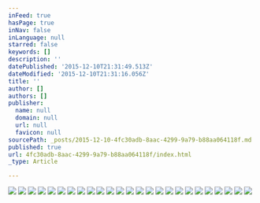 ```yaml
---
inFeed: true
hasPage: true
inNav: false
inLanguage: null
starred: false
keywords: []
description: ''
datePublished: '2015-12-10T21:31:49.513Z'
dateModified: '2015-12-10T21:31:16.056Z'
title: ''
author: []
authors: []
publisher:
  name: null
  domain: null
  url: null
  favicon: null
sourcePath: _posts/2015-12-10-4fc30adb-8aac-4299-9a79-b88aa064118f.md
published: true
url: 4fc30adb-8aac-4299-9a79-b88aa064118f/index.html
_type: Article

---
```

![](https://the-grid-user-content.s3-us-west-2.amazonaws.com/7a222b25-3a32-46e2-a31c-74302521c680.jpg)
![](https://the-grid-user-content.s3-us-west-2.amazonaws.com/6b2d28f4-d44f-4c84-811f-50c180377c4d.jpg)
![](https://the-grid-user-content.s3-us-west-2.amazonaws.com/8a1556b5-e515-48ed-97ce-3e265c9bdb64.jpg)
![](https://the-grid-user-content.s3-us-west-2.amazonaws.com/bbba9161-9b19-4230-af79-fa2b3f41f1ee.jpg)
![](https://the-grid-user-content.s3-us-west-2.amazonaws.com/e7e1cc72-1eaa-4213-8395-55c265e7b122.jpg)
![](https://the-grid-user-content.s3-us-west-2.amazonaws.com/23d4fcb4-a570-471b-bb65-77a73bf186a3.jpg)
![](https://the-grid-user-content.s3-us-west-2.amazonaws.com/82bcd696-d9e4-4682-ad73-2e51eb9869a8.jpg)
![](https://the-grid-user-content.s3-us-west-2.amazonaws.com/70d60e3a-dcbe-4c53-8ee6-df5d8b936b8c.jpg)
![](https://the-grid-user-content.s3-us-west-2.amazonaws.com/a8d15a79-c77e-4e9a-944e-b3ac2c082fc5.jpg)
![](https://the-grid-user-content.s3-us-west-2.amazonaws.com/dc24d2dc-561c-40ac-a59d-c82493034bf3.jpg)
![](https://the-grid-user-content.s3-us-west-2.amazonaws.com/55da7d31-b084-470c-a34b-bbcb7375a0a1.jpg)
![](https://the-grid-user-content.s3-us-west-2.amazonaws.com/027f6cdd-0b27-492b-8dc3-874f17920b03.jpg)
![](https://the-grid-user-content.s3-us-west-2.amazonaws.com/e3622121-aff6-4b2a-9098-e9e6f4bc9775.jpg)
![](https://the-grid-user-content.s3-us-west-2.amazonaws.com/276b2514-de15-431f-bc96-1f3c073d2eca.jpg)
![](https://the-grid-user-content.s3-us-west-2.amazonaws.com/f8c42f5c-3668-4f76-875f-37af537f9b04.jpg)
![](https://the-grid-user-content.s3-us-west-2.amazonaws.com/b34ccdbd-6df4-40f8-ba19-3712543f198b.jpg)
![](https://the-grid-user-content.s3-us-west-2.amazonaws.com/1cb4f39d-80f1-48fd-8d6d-7ce903e020e9.jpg)
![](https://the-grid-user-content.s3-us-west-2.amazonaws.com/7832477a-6b78-4fae-8e22-8b5d5b93f76f.jpg)
![](https://the-grid-user-content.s3-us-west-2.amazonaws.com/40b8824c-798b-40f8-a26f-97c765d0a7c4.jpg)
![](https://the-grid-user-content.s3-us-west-2.amazonaws.com/65bd4f2d-929b-4043-8066-837e9efb4411.jpg)
![](https://the-grid-user-content.s3-us-west-2.amazonaws.com/7af2008e-89c1-4358-8153-8fc9d9d0b556.jpg)
![](https://the-grid-user-content.s3-us-west-2.amazonaws.com/6a0b9846-f753-4de4-b9e2-368208f3d7d4.jpg)
![](https://the-grid-user-content.s3-us-west-2.amazonaws.com/fd51b753-25e4-4de9-80ca-0be1d2bd60ba.jpg)
![](https://the-grid-user-content.s3-us-west-2.amazonaws.com/f2744447-33bd-414d-9a3b-5c83d837d4f0.jpg)
![](https://the-grid-user-content.s3-us-west-2.amazonaws.com/ce4258d1-53c8-4164-8344-2b3b1add1dee.jpg)